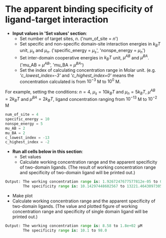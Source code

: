 # The apparent binding specificity of ligand-target interaction
* **Input values in 'Set values' section**:
  * Set number of target sites, $n$.  ('num_of_site = $n$')
  * Set specific and non-specific domain-site interaction energies in $k_BT$ unit, $μ_s$ and $μ_n$.  ('specific_energy = $μ_s$', 'nonspe_energy = $μ_n$')
  * Set inter-domain cooperative energies in $k_BT$ unit, $μ^{AB}$ and $μ^{BA}$.  ('mu_AB = $μ^{AB}$', 'mu_BA = $μ^{BA}$')
  * Set the index of calculating concentration range in Molar unit. (e.g. *'c_lowest_index=-3'* and *'c_highest_index=0'* means the concentration calculated is from $10^{−3}$ M to $10^0$ M.
    
For example, setting the conditions: $n=4$, $μ_s=10 k_BT$ and $μ_n=5 k_BT$, $μ^{AB}=2 k_BT$ and $μ^{BA}=2 k_BT$, ligand concentration ranging from $10^{−13}$ M to $10^{-2}$ M
```python
num_of_site = 4
specific_energy = 10 
nonspe_energy = 5 
mu_AB = 2
mu_BA = 2
c_lowest_index = -13
c_highest_index = -2
```
* **Run all cells below in this section**:
  * Set values 
  * Calculate working concentration range and the apparent specificity of two-domain ligands. (The result of working concentration range and specificity of two-domain ligand will be printed out.)
```python
Output: The working concentration range is: 1.9267247677577812e-05 to 0.055242985057496065 uM
        The specificity range is: 10.14297448602567 to 13221.464309730512
```
  * Make plot
  * Calculate working concentration range and the apparent specificity of two-domain ligands. (The value and plotted figure of working concentration range and specificity of single domain ligand will be printed out.)
```python
Output: The working concentration range is: 8.58 to 1.8e+02 μM
        The specificity range is: 10.1 to 98.0
```
